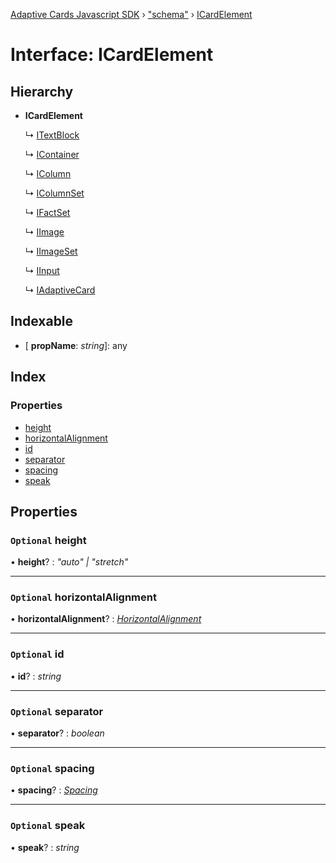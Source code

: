 [Adaptive Cards Javascript SDK](../README.md) › ["schema"](../modules/_schema_.md) › [ICardElement](_schema_.icardelement.md)

# Interface: ICardElement

## Hierarchy

* **ICardElement**

  ↳ [ITextBlock](_schema_.itextblock.md)

  ↳ [IContainer](_schema_.icontainer.md)

  ↳ [IColumn](_schema_.icolumn.md)

  ↳ [IColumnSet](_schema_.icolumnset.md)

  ↳ [IFactSet](_schema_.ifactset.md)

  ↳ [IImage](_schema_.iimage.md)

  ↳ [IImageSet](_schema_.iimageset.md)

  ↳ [IInput](_schema_.iinput.md)

  ↳ [IAdaptiveCard](_schema_.iadaptivecard.md)

## Indexable

* \[ **propName**: *string*\]: any

## Index

### Properties

* [height](_schema_.icardelement.md#optional-height)
* [horizontalAlignment](_schema_.icardelement.md#optional-horizontalalignment)
* [id](_schema_.icardelement.md#optional-id)
* [separator](_schema_.icardelement.md#optional-separator)
* [spacing](_schema_.icardelement.md#optional-spacing)
* [speak](_schema_.icardelement.md#optional-speak)

## Properties

### `Optional` height

• **height**? : *"auto" | "stretch"*

___

### `Optional` horizontalAlignment

• **horizontalAlignment**? : *[HorizontalAlignment](../modules/_schema_.md#horizontalalignment)*

___

### `Optional` id

• **id**? : *string*

___

### `Optional` separator

• **separator**? : *boolean*

___

### `Optional` spacing

• **spacing**? : *[Spacing](../modules/_schema_.md#spacing)*

___

### `Optional` speak

• **speak**? : *string*
